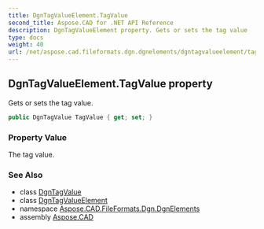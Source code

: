 ```yaml
---
title: DgnTagValueElement.TagValue
second_title: Aspose.CAD for .NET API Reference
description: DgnTagValueElement property. Gets or sets the tag value
type: docs
weight: 40
url: /net/aspose.cad.fileformats.dgn.dgnelements/dgntagvalueelement/tagvalue/
---
```

## DgnTagValueElement.TagValue property

Gets or sets the tag value.

```csharp
public DgnTagValue TagValue { get; set; }
```

### Property Value

The tag value.

### See Also

* class [DgnTagValue](../../../aspose.cad.fileformats.dgn/dgntagvalue/)
* class [DgnTagValueElement](../)
* namespace [Aspose.CAD.FileFormats.Dgn.DgnElements](../../dgntagvalueelement/)
* assembly [Aspose.CAD](../../../)


